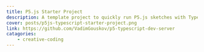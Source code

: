 ```yaml
---
title: P5.js Starter Project
description: A template project to quickly run P5.js sketches with Typescript, WebPack, Live Reloading, esLint and Prettier
cover: posts/p5js-typescript-starter-project.png
link: https://github.com/VadimGouskov/p5-typescript-dev-server
catagories:
    - creative-coding
---
```

